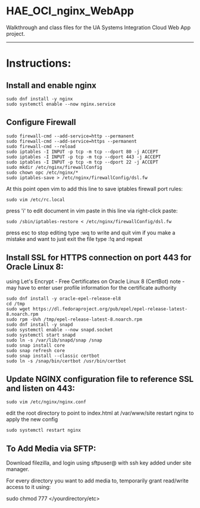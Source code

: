 # HAE_OCI_nginx_WebApp
Walkthrough and class files for the UA Systems Integration Cloud Web App project.

--------------------
# Instructions:

## Install and enable nginx

    sudo dnf install -y nginx
    sudo systemctl enable --now nginx.service

## Configure Firewall 

    sudo firewall-cmd --add-service=http --permanent
    sudo firewall-cmd --add-service=https --permanent
    sudo firewall-cmd --reload
    sudo iptables -I INPUT -p tcp -m tcp --dport 80 -j ACCEPT
    sudo iptables -I INPUT -p tcp -m tcp --dport 443 -j ACCEPT
    sudo iptables -I INPUT -p tcp -m tcp --dport 22 -j ACCEPT
    sudo mkdir /etc/nginx/firewallConfig
    sudo chown opc /etc/nginx/*
    sudo iptables-save > /etc/nginx/firewallConfig/dsl.fw

At this point open vim to add this line to save iptables firewall port rules:

    sudo vim /etc/rc.local

press 'i' to edit document in vim
paste in this line via right-click paste:

    sudo /sbin/iptables-restore < /etc/nginx/firewallConfig/dsl.fw

press esc to stop editing
type :wq to write and quit vim
if you make a mistake and want to just exit the file type :!q and repeat

## Install SSL for HTTPS connection on port 443 for Oracle Linux 8:
using Let's Encrypt - Free Certificates on Oracle Linux 8 (CertBot)
note - may have to enter user profile information for the certificate authority

    sudo dnf install -y oracle-epel-release-el8
    cd /tmp
    sudo wget https://dl.fedoraproject.org/pub/epel/epel-release-latest-8.noarch.rpm
    sudo rpm -Uvh /tmp/epel-release-latest-8.noarch.rpm
    sudo dnf install -y snapd
    sudo systemctl enable --now snapd.socket
    sudo systemctl start snapd
    sudo ln -s /var/lib/snapd/snap /snap
    sudo snap install core
    sudo snap refresh core
    sudo snap install --classic certbot
    sudo ln -s /snap/bin/certbot /usr/bin/certbot

## Update NGINX configuration file to reference SSL and listen on 443:

    sudo vim /etc/nginx/nginx.conf

edit the root directory to point to index.html at /var/www/site
restart nginx to apply the new config

    sudo systemctl restart nginx


## To Add Media via SFTP:

Download filezilla, and login using sftpuser@<IP Address> with ssh key added under site manager. 

For every directory you want to add media to, temporarily grant read/write access to it using:

sudo chmod 777 </yourdirectory/etc>

